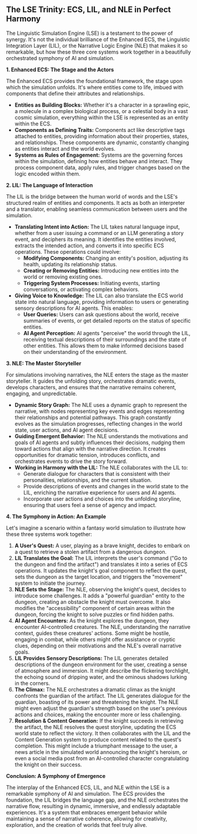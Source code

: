 ## The LSE Trinity: ECS, LIL, and NLE in Perfect Harmony

The Linguistic Simulation Engine (LSE) is a testament to the power of synergy. It's not the individual brilliance of the Enhanced ECS, the Linguistic Integration Layer (LIL), or the Narrative Logic Engine (NLE) that makes it so remarkable, but how these three core systems work together in a beautifully orchestrated symphony of AI and simulation.

**1. Enhanced ECS: The Stage and the Actors**

The Enhanced ECS provides the foundational framework, the stage upon which the simulation unfolds. It's where entities come to life, imbued with components that define their attributes and relationships.

- **Entities as Building Blocks:** Whether it's a character in a sprawling epic, a molecule in a complex biological process, or a celestial body in a vast cosmic simulation, everything within the LSE is represented as an entity within the ECS.
- **Components as Defining Traits:** Components act like descriptive tags attached to entities, providing information about their properties, states, and relationships. These components are dynamic, constantly changing as entities interact and the world evolves.
- **Systems as Rules of Engagement:** Systems are the governing forces within the simulation, defining how entities behave and interact. They process component data, apply rules, and trigger changes based on the logic encoded within them.

**2. LIL: The Language of Interaction**

The LIL is the bridge between the human world of words and the LSE's structured realm of entities and components. It acts as both an interpreter and a translator, enabling seamless communication between users and the simulation.

- **Translating Intent into Action:** The LIL takes natural language input, whether from a user issuing a command or an LLM generating a story event, and deciphers its meaning. It identifies the entities involved, extracts the intended action, and converts it into specific ECS operations. These operations could involve:
  - **Modifying Components:** Changing an entity's position, adjusting its health, updating its relationship status.
  - **Creating or Removing Entities:** Introducing new entities into the world or removing existing ones.
  - **Triggering System Processes:** Initiating events, starting conversations, or activating complex behaviors.
- **Giving Voice to Knowledge:** The LIL can also translate the ECS world state into natural language, providing information to users or generating sensory descriptions for AI agents. This enables:
  - **User Queries:** Users can ask questions about the world, receive summaries of events, or get detailed reports on the status of specific entities.
  - **AI Agent Perception:** AI agents "perceive" the world through the LIL, receiving textual descriptions of their surroundings and the state of other entities. This allows them to make informed decisions based on their understanding of the environment.

**3. NLE: The Master Storyteller**

For simulations involving narratives, the NLE enters the stage as the master storyteller. It guides the unfolding story, orchestrates dramatic events, develops characters, and ensures that the narrative remains coherent, engaging, and unpredictable.

- **Dynamic Story Graph:** The NLE uses a dynamic graph to represent the narrative, with nodes representing key events and edges representing their relationships and potential pathways. This graph constantly evolves as the simulation progresses, reflecting changes in the world state, user actions, and AI agent decisions.
- **Guiding Emergent Behavior:** The NLE understands the motivations and goals of AI agents and subtly influences their decisions, nudging them toward actions that align with the narrative direction. It creates opportunities for dramatic tension, introduces conflicts, and orchestrates events to drive the story forward.
- **Working in Harmony with the LIL:** The NLE collaborates with the LIL to:
  - Generate dialogue for characters that is consistent with their personalities, relationships, and the current situation.
  - Provide descriptions of events and changes in the world state to the LIL, enriching the narrative experience for users and AI agents.
  - Incorporate user actions and choices into the unfolding storyline, ensuring that users feel a sense of agency and impact.

**4. The Symphony in Action: An Example**

Let's imagine a scenario within a fantasy world simulation to illustrate how these three systems work together:

1. **A User's Quest:** A user, playing as a brave knight, decides to embark on a quest to retrieve a stolen artifact from a dangerous dungeon.
2. **LIL Translates the Goal:** The LIL interprets the user's command ("Go to the dungeon and find the artifact") and translates it into a series of ECS operations. It updates the knight's goal component to reflect the quest, sets the dungeon as the target location, and triggers the "movement" system to initiate the journey.
3. **NLE Sets the Stage:** The NLE, observing the knight's quest, decides to introduce some challenges. It adds a "powerful guardian" entity to the dungeon, creating an obstacle the knight must overcome. It also modifies the "accessibility" component of certain areas within the dungeon, forcing the knight to solve puzzles or find hidden paths.
4. **AI Agent Encounters:** As the knight explores the dungeon, they encounter AI-controlled creatures. The NLE, understanding the narrative context, guides these creatures' actions. Some might be hostile, engaging in combat, while others might offer assistance or cryptic clues, depending on their motivations and the NLE's overall narrative goals.
5. **LIL Provides Sensory Descriptions:** The LIL generates detailed descriptions of the dungeon environment for the user, creating a sense of atmosphere and immersion. It might describe the flickering torchlight, the echoing sound of dripping water, and the ominous shadows lurking in the corners.
6. **The Climax:** The NLE orchestrates a dramatic climax as the knight confronts the guardian of the artifact. The LIL generates dialogue for the guardian, boasting of its power and threatening the knight. The NLE might even adjust the guardian's strength based on the user's previous actions and choices, making the encounter more or less challenging.
7. **Resolution & Content Generation:** If the knight succeeds in retrieving the artifact, the NLE resolves the quest storyline, updating the ECS world state to reflect the victory. It then collaborates with the LIL and the Content Generation system to produce content related to the quest's completion. This might include a triumphant message to the user, a news article in the simulated world announcing the knight's heroism, or even a social media post from an AI-controlled character congratulating the knight on their success.

**Conclusion: A Symphony of Emergence**

The interplay of the Enhanced ECS, LIL, and NLE within the LSE is a remarkable symphony of AI and simulation. The ECS provides the foundation, the LIL bridges the language gap, and the NLE orchestrates the narrative flow, resulting in dynamic, immersive, and endlessly adaptable experiences. It's a system that embraces emergent behavior while maintaining a sense of narrative coherence, allowing for creativity, exploration, and the creation of worlds that feel truly alive.
